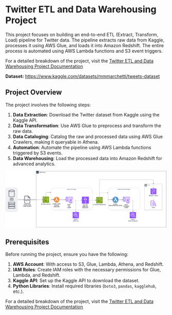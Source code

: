 # Twitter ETL and Data Warehousing Project

This project focuses on building an end-to-end ETL (Extract, Transform, Load) pipeline for Twitter data. The pipeline extracts raw data from Kaggle, processes it using AWS Glue, and loads it into Amazon Redshift. The entire process is automated using AWS Lambda functions and S3 event triggers.


For a detailed breakdown of the project, visit the <a href="https://devengine.notion.site/Twitter-ETL-and-Data-Warehousing-Project-19432fa5808880a3a425ca95f8f76894" target="_blank">Twitter ETL and Data Warehousing Project Documentation</a>

**Dataset:** https://www.kaggle.com/datasets/mmmarchetti/tweets-dataset



## Project Overview

The project involves the following steps:
1. **Data Extraction**: Download the Twitter dataset from Kaggle using the Kaggle API.
2. **Data Transformation**: Use AWS Glue to preprocess and transform the raw data.
3. **Data Cataloging**: Catalog the raw and processed data using AWS Glue Crawlers, making it queryable in Athena.
4. **Automation**: Automate the pipeline using AWS Lambda functions triggered by S3 events.
5. **Data Warehousing**: Load the processed data into Amazon Redshift for advanced analytics.

![Alt Text](https://github.com/suryadeipreddyk/twitter-etl-data-warehousing/blob/main/Twitter%20ETL%20%26%20Data%20Warehousing.png)

## Prerequisites

Before running the project, ensure you have the following:
1. **AWS Account**: With access to S3, Glue, Lambda, Athena, and Redshift.
2. **IAM Roles**: Create IAM roles with the necessary permissions for Glue, Lambda, and Redshift.
3. **Kaggle API**: Set up the Kaggle API to download the dataset.
4. **Python Libraries**: Install required libraries (`boto3`, `pandas`, `kagglehub`, etc.).


For a detailed breakdown of the project, visit the <a href="https://devengine.notion.site/Twitter-ETL-and-Data-Warehousing-Project-19432fa5808880a3a425ca95f8f76894" target="_blank">Twitter ETL and Data Warehousing Project Documentation</a>
